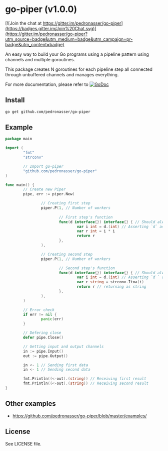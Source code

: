 # go-piper (v1.0.0)

[![Join the chat at https://gitter.im/pedronasser/go-piper](https://badges.gitter.im/Join%20Chat.svg)](https://gitter.im/pedronasser/go-piper?utm_source=badge&utm_medium=badge&utm_campaign=pr-badge&utm_content=badge)

An easy way to build your Go programs using a pipeline pattern using channels and multiple goroutines.

This package creates N goroutines for each pipeline step all connected through unbuffered channels and manages everything.

For more documentation, please refer to [![GoDoc](https://godoc.org/github.com/pedronasser/go-piper?status.png)](https://godoc.org/github.com/pedronasser/go-piper)

## Install

```bash
go get github.com/pedronasser/go-piper
```

## Example

```go
package main

import (
        "fmt"
        "strconv"

        // Import go-piper
        "github.com/pedronasser/go-piper"
)

func main() {
        // Create new Piper
        pipe, err := piper.New(

                // Creating first step
                piper.P(1, // Number of workers
                        
                        // First step's function
                        func(d interface{}) interface{} { // Should always receive and return interface{}
                                var i int = d.(int) // Asserting `d` as integer
                                var r int = i * i
                                return r
                        },
                ),

                // Creating second step
                piper.P(1, // Number of workers

                        // Second step's function
                        func(d interface{}) interface{} { // Should always receive and return interface{}
                                var i int = d.(int) // Asserting `d ` as integer
                                var r string = strconv.Itoa(i)
                                return r // returning as string
                        },
                ),
        )

        // Error check
        if err != nil {
                panic(err)
        }

        // Defering close
        defer pipe.Close()

        // Getting input and output channels
        in := pipe.Input()
        out := pipe.Output()

        in <- 1 // Sending first data
        in <- 1 // Sending second data

        fmt.Println((<-out).(string)) // Receiving first result
        fmt.Println((<-out).(string)) // Receiving second result
}
```

## Other examples

- https://github.com/pedronasser/go-piper/blob/master/examples/

## License

See LICENSE file.
